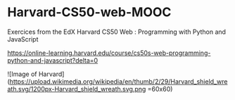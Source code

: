 # Harvard-CS50-web-MOOC
Exercices from the EdX Harvard CS50 Web : Programming with Python and JavaScript



https://online-learning.harvard.edu/course/cs50s-web-programming-python-and-javascript?delta=0

![Image of Harvard](https://upload.wikimedia.org/wikipedia/en/thumb/2/29/Harvard_shield_wreath.svg/1200px-Harvard_shield_wreath.svg.png =60x60)
